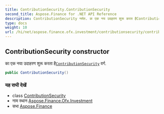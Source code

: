 ```yaml
---
title: ContributionSecurity.ContributionSecurity
second_title: Aspose.Finance for .NET API Reference
description: ContributionSecurity नर्मत. क एक नय उदहरण शुरू करत हैContributionSecurity वर्ग.
type: docs
weight: 10
url: /hi/net/aspose.finance.ofx.investment/contributionsecurity/contributionsecurity/
---
```

## ContributionSecurity constructor

का एक नया उदाहरण शुरू करता है[`ContributionSecurity`](../) वर्ग.

```csharp
public ContributionSecurity()
```

### यह सभी देखें

* class [ContributionSecurity](../)
* नाम स्थान [Aspose.Finance.Ofx.Investment](../../contributionsecurity/)
* सभा [Aspose.Finance](../../../)


